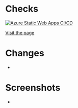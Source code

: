 # Checks
[![Azure Static Web Apps CI/CD](https://github.com/bparker-github/noodles-house/actions/workflows/azure-static-web-apps-thankful-pebble-0fd322f0f.yml/badge.svg?branch=component-demos)](https://github.com/bparker-github/noodles-house/actions/workflows/azure-static-web-apps-thankful-pebble-0fd322f0f.yml)

[Visit the page](https://thankful-pebble-0fd322f0f.3.azurestaticapps.net)

# Changes
-

# Screenshots
-
